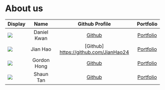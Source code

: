 # About us

Display | Name | Github Profile | Portfolio 
--------|:----:|:--------------:|:---------:
![](https://via.placeholder.com/100.png?text=Photo) | Daniel Kwan | [Github](https://github.com/danielkwan2004) | [Portfolio](docs/team/danielkwan2004.md)
![](https://via.placeholder.com/100.png?text=Photo) | Jian Hao | [Github] https://github.com/JianHao24 | [Portfolio](docs/team/JianHao24.md)
![](https://via.placeholder.com/100.png?text=Photo) | Gordon Hong | [Github](https://github.com/gordonajajar) | [Portfolio](docs/team/gordonajajar.md)
![](https://via.placeholder.com/100.png?text=Photo) | Shaun Tan | [Github](https://github.com/shauntsr) | [Portfolio](docs/team/shauntsr.md)

